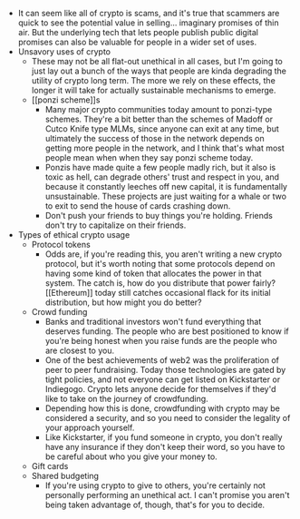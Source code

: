 - It can seem like all of crypto is scams, and it's true that scammers are quick to see the potential value in selling... imaginary promises of thin air. But the underlying tech that lets people publish public digital promises can also be valuable for people in a wider set of uses.
- Unsavory uses of crypto
    - These may not be all flat-out unethical in all cases, but I'm going to just lay out a bunch of the ways that people are kinda degrading the utility of crypto long term. The more we rely on these effects, the longer it will take for actually sustainable mechanisms to emerge.
    - [[ponzi scheme]]s
        - Many major crypto communities today amount to ponzi-type schemes. They're a bit better than the schemes of Madoff or Cutco Knife type MLMs, since anyone can exit at any time, but ultimately the success of those in the network depends on getting more people in the network, and I think that's what most people mean when when they say ponzi scheme today.
        - Ponzis have made quite a few people madly rich, but it also is toxic as hell, can degrade others' trust and respect in you, and because it constantly leeches off new capital, it is fundamentally unsustainable. These projects are just waiting for a whale or two to exit to send the house of cards crashing down.
        - Don't push your friends to buy things you're holding. Friends don't try to capitalize on their friends.
- Types of ethical crypto usage
    - Protocol tokens
        - Odds are, if you're reading this, you aren't writing a new crypto protocol, but it's worth noting that some protocols depend on having some kind of token that allocates the power in that system. The catch is, how do you distribute that power fairly? [[Ethereum]] today still catches occasional flack for its initial distribution, but how might you do better?
    - Crowd funding
        - Banks and traditional investors won't fund everything that deserves funding. The people who are best positioned to know if you're being honest when you raise funds are the people who are closest to you.
        - One of the best achievements of web2 was the proliferation of peer to peer fundraising. Today those technologies are gated by tight policies, and not everyone can get listed on Kickstarter or Indiegogo. Crypto lets anyone decide for themselves if they'd like to take on the journey of crowdfunding.
        - Depending how this is done, crowdfunding with crypto may be considered a security, and so you need to consider the legality of your approach yourself.
        - Like Kickstarter, if you fund someone in crypto, you don't really have any insurance if they don't keep their word, so you have to be careful about who you give your money to.
    - Gift cards
    - Shared budgeting
        - If you're using crypto to give to others, you're certainly not personally performing an unethical act. I can't promise you aren't being taken advantage of, though, that's for you to decide.
